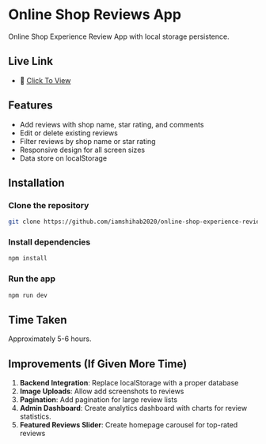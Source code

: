 # Online Shop Reviews App

Online Shop Experience Review App with local storage persistence.


## Live Link
- 📖 [Click To View](https://online-shop-experience-review-app.vercel.app/)

## Features

- Add reviews with shop name, star rating, and comments
- Edit or delete existing reviews
- Filter reviews by shop name or star rating
- Responsive design for all screen sizes
- Data store on localStorage

## Installation

### Clone the repository
```bash
git clone https://github.com/iamshihab2020/online-shop-experience-review-app.git
```

### Install dependencies
```bash
npm install
```

### Run the app
```bash
npm run dev 
```



## Time Taken

Approximately 5-6 hours.

## Improvements (If Given More Time)

1. **Backend Integration**: Replace localStorage with a proper database
2. **Image Uploads**: Allow add screenshots to reviews
3. **Pagination**: Add pagination for large review lists
4. **Admin Dashboard**: Create analytics dashboard with charts for review statistics.
5. **Featured Reviews Slider**: Create homepage carousel for top-rated reviews
